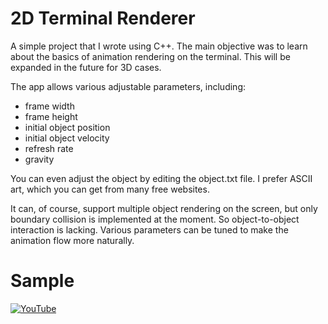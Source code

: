# 2D Terminal Renderer

A simple project that I wrote using C++. The main objective was to learn about the basics of animation rendering on the terminal. This will be expanded in the future for 3D cases.

The app allows various adjustable parameters, including:

- frame width
- frame height
- initial object position
- initial object velocity
- refresh rate
- gravity

You can even adjust the object by editing the object.txt file. I prefer ASCII art, which you can get from many free websites.

It can, of course, support multiple object rendering on the screen, but only boundary collision is implemented at the moment. So object-to-object interaction is lacking. Various parameters can be tuned to make the animation flow more naturally.

# Sample

[![YouTube](http://i.ytimg.com/vi/KalUCRWm11Q/hqdefault.jpg)](https://www.youtube.com/watch?v=KalUCRWm11Q)
